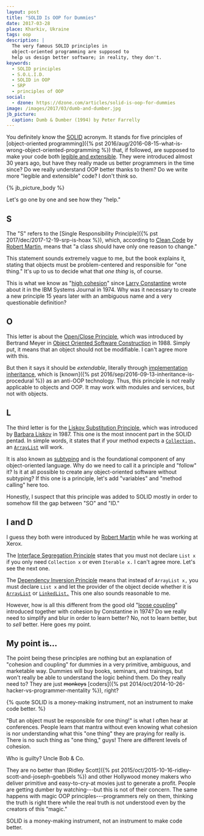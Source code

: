```yaml
---
layout: post
title: "SOLID Is OOP for Dummies"
date: 2017-03-28
place: Kharkiv, Ukraine
tags: oop
description: |
  The very famous SOLID principles in
  object-oriented programming are supposed to
  help us design better software; in reality, they don't.
keywords:
  - SOLID principles
  - S.O.L.I.D.
  - SOLID in OOP
  - SRP
  - principles of OOP
social:
  - dzone: https://dzone.com/articles/solid-is-oop-for-dummies
image: /images/2017/03/dumb-and-dumber.jpg
jb_picture:
  caption: Dumb & Dumber (1994) by Peter Farrelly
---
```


You definitely know the [SOLID](https://en.wikipedia.org/wiki/SOLID_%28object-oriented_design%29)
acronym. It stands for five principles of
[object-oriented programming]({% pst 2016/aug/2016-08-15-what-is-wrong-object-oriented-programming %})
that, if followed, are supposed to
make your code both [legible and extensible](https://en.wikipedia.org/wiki/SOLID_%28object-oriented_design%29).
They were introduced almost 30 years ago, but have they
really made us better programmers in the time since?
Do we really understand OOP better thanks to them? Do we write more
"legible and extensible" code? I don't think so.

<!--more-->

{% jb_picture_body %}

Let's go one by one and see how they "help."

## S

The "S" refers to the [Single Responsibility Principle]({% pst 2017/dec/2017-12-19-srp-is-hoax %}),
which, according to [Clean Code](https://amzn.to/2m7LmaA) by
[Robert Martin](https://en.wikipedia.org/wiki/Robert_Cecil_Martin), means that
"a class should have only one reason to change."

This statement sounds extremely vague to me, but the book explains it, stating that
objects must be problem-centered and responsible for "one thing."
It's up to us to decide what that _one thing_ is, of course.

This is what we know as
"[high cohesion](https://en.wikipedia.org/wiki/Cohesion_%28computer_science%29)"
since [Larry Constantine](https://en.wikipedia.org/wiki/Larry_Constantine)
wrote about it in the IBM Systems Journal in 1974.
Why was it necessary to create a new principle 15 years later with an ambiguous name and
a very questionable definition?

## O

This letter is about the [Open/Close Principle](https://en.wikipedia.org/wiki/Open/closed_principle),
which was introduced by Bertrand Meyer in
[Object Oriented Software Construction](https://amzn.to/2lNxy44) in 1988.
Simply put, it means that an object should not be modifiable. I can't agree more
with this.

But then it says it should be _extendable_, literally through
[implementation inheritance](https://en.wikipedia.org/wiki/Inheritance_%28object-oriented_programming%29), which is
[known]({% pst 2016/sep/2016-09-13-inheritance-is-procedural %}) as an anti-OOP technology.
Thus, this principle is not really applicable to objects and OOP.
It may work with modules and services, but not with objects.

## L

The third letter is for the [Liskov Substitution Principle](https://en.wikipedia.org/wiki/Liskov_substitution_principle),
which was introduced by
[Barbara Liskov](https://en.wikipedia.org/wiki/Barbara_Liskov) in 1987.
This one is the most innocent part in the SOLID pentad. In simple words, it states
that if your method expects a
[`Collection,`](http://docs.oracle.com/javase/7/docs/api/java/util/Collection.html)
an
[`ArrayList`](http://docs.oracle.com/javase/7/docs/api/java/util/ArrayList.html)
will work.

It is also known as [subtyping](https://en.wikipedia.org/wiki/Subtyping) and is
the foundational component of any object-oriented language. Why do we need to
call it a principle and "follow" it? Is it at all possible to create any
object-oriented software without subtyping? If this one is a principle, let's
add "variables" and "method calling" here too.

Honestly, I suspect that this principle was added to SOLID mostly in order
to somehow fill the gap between "SO" and "ID."

## I and D

I guess they both were introduced by
[Robert Martin](https://en.wikipedia.org/wiki/Robert_Cecil_Martin) while
he was working at Xerox.

The [Interface Segregation Principle](https://en.wikipedia.org/wiki/Interface_segregation_principle)
states that you must not declare `List x` if you only need `Collection x`
or even `Iterable x.` I can't agree more. Let's see the next one.

The [Dependency Inversion Principle](https://en.wikipedia.org/wiki/Dependency_inversion_principle)
means that instead of `ArrayList x,` you must
declare `List x` and let the provider of the object decide whether
it is
[`ArrayList`](http://docs.oracle.com/javase/7/docs/api/java/util/ArrayList.html) or
[`LinkedList.`](http://docs.oracle.com/javase/7/docs/api/java/util/LinkedList.html)
This one also sounds reasonable to me.

However, how is all this different from the good old
"[loose coupling](https://en.wikipedia.org/wiki/Coupling_%28computer_programming%29)"
introduced together with cohesion by Constantine in 1974?
Do we really need to simplify and blur in order to learn better?
No, not to learn better, but to _sell_ better. Here goes my point.

## My point is...

The point being these principles are nothing but an explanation of
"cohesion and coupling" for dummies in a very primitive, ambiguous,
and marketable way. Dummies will buy books, seminars, and trainings,
but won't really be able to understand the logic behind them. Do they really
need to? They are just ~~monkeys~~
[coders]({% pst 2014/oct/2014-10-26-hacker-vs-programmer-mentality %}), right?

{% quote SOLID is a money-making instrument, not an instrument to make code better. %}

"But an object must be responsible for one thing!" is what I often hear at
conferences. People learn that mantra without even knowing
what cohesion is nor understanding what this "one thing" they are
praying for really is. There is no such thing as "one thing," guys! There are different
levels of cohesion.

Who is guilty? Uncle Bob &amp; Co.

They are no better than
[Ridley Scott]({% pst 2015/oct/2015-10-16-ridley-scott-and-joseph-goebbels %})
and other Hollywood money makers who
deliver primitive and easy-to-cry-at movies just to generate a profit. People
are getting dumber by watching---but this is not of their concern.
The same happens with magic OOP principles---programmers rely on
them, thinking the truth is right there while the real truth
is not understood even by the creators of this "magic."

SOLID is a money-making instrument, not an instrument to make
code better.
